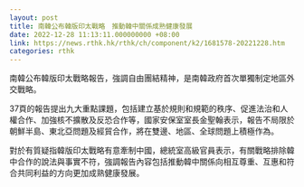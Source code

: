 ```yaml
---
layout: post
title: 南韓公布韓版印太戰略　推動韓中關係成熟健康發展
date: 2022-12-28 11:13:11.000000000 +08:00
link: https://news.rthk.hk/rthk/ch/component/k2/1681578-20221228.htm
categories: rthk
---
```


南韓公布韓版印太戰略報告，強調自由團結精神，是南韓政府首次單獨制定地區外交戰略。

37頁的報告提出九大重點課題，包括建立基於規則和規範的秩序、促進法治和人權合作、加強核不擴散及反恐合作等，國家安保室室長金聖翰表示，報告不局限於朝鮮半島、東北亞問題及經貿合作，將在雙邊、地區、全球問題上積極作為。

對於有質疑指韓版印太戰略有意牽制中國，總統室高級官員表示，有關戰略排除韓中合作的說法與事實不符，強調報告內容包括推動韓中關係向相互尊重、互惠和符合共同利益的方向更加成熟健康發展。

